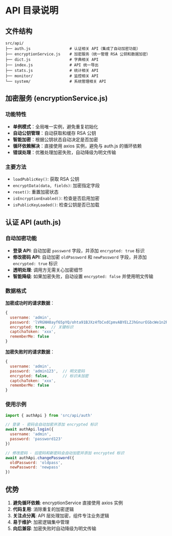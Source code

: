 # API 目录说明

## 文件结构

```
src/api/
├── auth.js                 # 认证相关 API（集成了自动加密功能）
├── encryptionService.js    # 加密服务（统一管理 RSA 公钥和数据加密）
├── dict.js                 # 字典相关 API
├── index.js                # API 统一导出
├── stats.js                # 统计相关 API
├── monitor/                # 监控相关 API
└── system/                 # 系统管理相关 API
```

## 加密服务 (encryptionService.js)

### 功能特性

- **单例模式**：全局唯一实例，避免重复初始化
- **自动公钥管理**：自动获取和缓存 RSA 公钥
- **智能加密**：根据公钥状态自动决定是否加密
- **循环依赖解决**：直接使用 axios 实例，避免与 auth.js 的循环依赖
- **错误处理**：优雅处理加密失败，自动降级为明文传输

### 主要方法

- `loadPublicKey()`: 获取 RSA 公钥
- `encryptData(data, fields)`: 加密指定字段
- `reset()`: 重置加密状态
- `isEncryptionEnabled()`: 检查是否启用加密
- `isPublicKeyLoaded()`: 检查公钥是否已加载

## 认证 API (auth.js)

### 自动加密功能

- **登录 API**: 自动加密 `password` 字段，并添加 `encrypted: true` 标识
- **修改密码 API**: 自动加密 `oldPassword` 和 `newPassword` 字段，并添加 `encrypted: true` 标识
- **透明处理**: 调用方无需关心加密细节
- **智能降级**: 如果加密失败，自动设置 `encrypted: false` 并使用明文传输

### 数据格式

**加密成功时的请求数据**：
```javascript
{
  username: 'admin',
  password: 'lVRGNH8ayf65pYQ/ohta91BJXz4fbCxdCpmvABYELZJhGnurEGbcWe1n2R5/7BITdikg0VzJFpt46nCFbWINDeDnmOCy54sWZ1qp2Hd50S1uKWDyb0FcyJUMIc74HWgk890wr0TJ/OJwmMTk+g8M8gCSfQ4ag3sXwM7RVg32STFv4Fy5QUkDKbSye1GJE/viCVMPW2RYp08vuOBwVJawepMjYn2XJ/UBRaxNf0WaeMC/iO0cLroWsg0uy2nA4LbTlHTH3NiUhO/ESpeLHzEFdPp/NMRFUbLBX8ObulPUxTDZvIA8fguaakw9k/TeIP2hLeDf4eArovJtnStxfYWadg==',
  encrypted: true,  // 关键标识
  captchaToken: 'xxx',
  rememberMe: false
}
```

**加密失败时的请求数据**：
```javascript
{
  username: 'admin',
  password: 'admin123',  // 明文密码
  encrypted: false,      // 标识未加密
  captchaToken: 'xxx',
  rememberMe: false
}
```

### 使用示例

```javascript
import { authApi } from 'src/api/auth'

// 登录 - 密码会自动加密并添加 encrypted 标识
await authApi.login({
  username: 'admin',
  password: 'password123'
})

// 修改密码 - 旧密码和新密码会自动加密并添加 encrypted 标识
await authApi.changePassword({
  oldPassword: 'oldpass',
  newPassword: 'newpass'
})
```

## 优势

1. **避免循环依赖**: encryptionService 直接使用 axios 实例
2. **代码复用**: 消除重复的加密逻辑
3. **关注点分离**: API 层处理加密，组件专注业务逻辑
4. **易于维护**: 加密逻辑集中管理
5. **向后兼容**: 加密失败时自动降级为明文传输